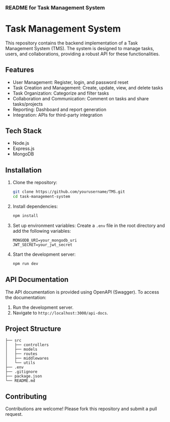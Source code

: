 ### README for Task Management System

# Task Management System

This repository contains the backend implementation of a Task Management System (TMS). The system is designed to manage tasks, users, and collaborations, providing a robust API for these functionalities.

## Features

- User Management: Register, login, and password reset
- Task Creation and Management: Create, update, view, and delete tasks
- Task Organization: Categorize and filter tasks
- Collaboration and Communication: Comment on tasks and share tasks/projects
- Reporting: Dashboard and report generation
- Integration: APIs for third-party integration

## Tech Stack

- Node.js
- Express.js
- MongoDB

## Installation

1. Clone the repository:
   ```sh
   git clone https://github.com/yourusername/TMS.git
   cd task-management-system
   ```

2. Install dependencies:
   ```sh
   npm install
   ```

3. Set up environment variables:
   Create a `.env` file in the root directory and add the following variables:
   ```env
   MONGODB_URI=your_mongodb_uri
   JWT_SECRET=your_jwt_secret
   ```

4. Start the development server:
   ```sh
   npm run dev
   ```

## API Documentation

The API documentation is provided using OpenAPI (Swagger). To access the documentation:

1. Run the development server.
2. Navigate to `http://localhost:3000/api-docs`.

## Project Structure

```plaintext
├── src
│   ├── controllers
│   ├── models
│   ├── routes
│   ├── middlewares
│   └── utils
├── .env
├── .gitignore
├── package.json
└── README.md
```

## Contributing

Contributions are welcome! Please fork this repository and submit a pull request.
